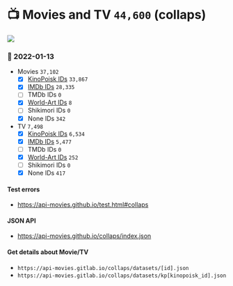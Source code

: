 # :tv: Movies and TV `44,600` (collaps)

<a href="https://API-Movies.github.io"><img src="https://API-Movies.github.io/banner.png?cache"></a>

### :date: 2022-01-13
- Movies `37,102`
  - [x] <a href="https://API-Movies.github.io/collaps/movie_kinopoisk_ids.json">KinoPoisk IDs</a> `33,867`
  - [x] <a href="https://API-Movies.github.io/collaps/movie_imdb_ids.json">IMDb IDs</a> `28,335`
  - [ ] TMDb IDs `0`
  - [x] <a href="https://API-Movies.github.io/collaps/movie_world_art_ids.json">World-Art IDs</a> `8`
  - [ ] Shikimori IDs `0`
  - [x] None IDs `342`
- TV `7,498`
  - [x] <a href="https://API-Movies.github.io/collaps/tv_kinopoisk_ids.json">KinoPoisk IDs</a> `6,534`
  - [x] <a href="https://API-Movies.github.io/collaps/tv_imdb_ids.json">IMDb IDs</a> `5,477`
  - [ ] TMDb IDs `0`
  - [x] <a href="https://API-Movies.github.io/collaps/tv_world_art_ids.json">World-Art IDs</a> `252`
  - [ ] Shikimori IDs `0`
  - [x] None IDs `417`
#### Test errors
- <a href='https://api-movies.github.io/test.html#collaps'>https://api-movies.github.io/test.html#collaps</a>
#### JSON API
- <a href='https://api-movies.github.io/collaps/index.json'>https://api-movies.github.io/collaps/index.json</a>
#### Get details about Movie/TV
- `https://api-movies.gitlab.io/collaps/datasets/[id].json`
- `https://api-movies.gitlab.io/collaps/datasets/kp[kinopoisk_id].json`

